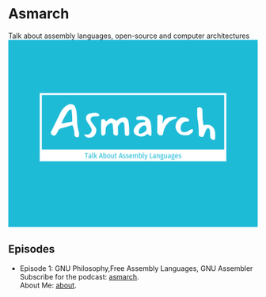 # Asmarch
Talk about assembly languages, open-source and computer architectures
![asmarch logo](asmarch.png "asmarch logo")
## Episodes
+ Episode 1: GNU Philosophy,Free Assembly Languages, GNU Assembler  
Subscribe for the podcast: [asmarch](https://vrstanchev.github.io/asmarch/feed.xml).  
About Me: [about](https://vrstanchev.github.io/vrstanchev).
